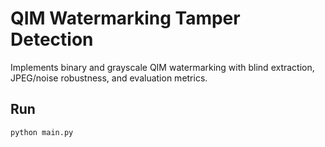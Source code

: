 # QIM Watermarking Tamper Detection

Implements binary and grayscale QIM watermarking with blind extraction, JPEG/noise robustness, and evaluation metrics.

## Run
```bash
python main.py
```